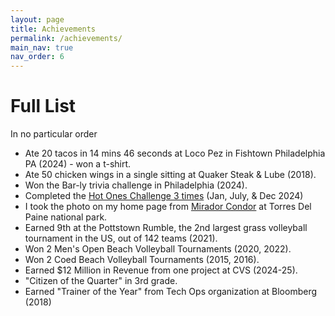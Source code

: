 ```yaml
---
layout: page
title: Achievements
permalink: /achievements/
main_nav: true
nav_order: 6
---
```


# Full List
In no particular order

- Ate 20 tacos in 14 mins 46 seconds at Loco Pez in Fishtown Philadelphia PA (2024) - won a t-shirt.
- Ate 50 chicken wings in a single sitting at Quaker Steak & Lube (2018).
- Won the Bar-ly trivia challenge in Philadelphia (2024).
- Completed the [Hot Ones Challenge 3 times](https://www.youtube.com/playlist?list=PLAzrgbu8gEMIIK3r4Se1dOZWSZzUSadfZ) (Jan, July, & Dec 2024)
- I took the photo on my home page from [Mirador Condor](https://torresdelpaine.com/en/tourist-attraction/condor-viewpoint/) at Torres Del Paine national park.
- Earned 9th at the Pottstown Rumble, the 2nd largest grass volleyball tournament in the US, out of 142 teams (2021).
- Won 2 Men's Open Beach Volleyball Tournaments (2020, 2022).
- Won 2 Coed Beach Volleyball Tournaments (2015, 2016).
- Earned $12 Million in Revenue from one project at CVS (2024-25).
- "Citizen of the Quarter" in 3rd grade.
- Earned "Trainer of the Year" from Tech Ops organization at Bloomberg (2018)
